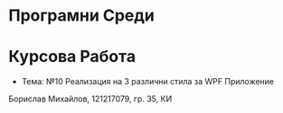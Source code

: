 # Програмни Среди 
# Курсова Работа
  - Тема: №10 Реализация на 3 различни стила за WPF Приложение

  Борислав Михайлов, 121217079, гр. 35, КИ

